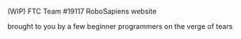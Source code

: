 (WIP) FTC Team #19117 RoboSapiens website

brought to you by
  a few beginner programmers on the verge of tears

